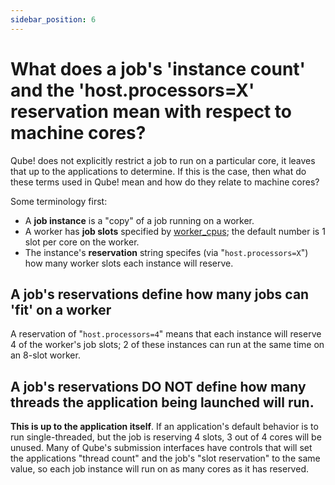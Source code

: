 ```yaml
---
sidebar_position: 6
---
```


# What does a job's 'instance count' and the 'host.processors=X' reservation mean with respect to machine cores?
Qube! does not explicitly restrict a job to run on a particular core, it leaves
that up to the applications to determine. If this is the case, then what do
these terms used in Qube! mean and how do they relate to machine cores?

Some terminology first:

  * A **job instance** is a "copy" of a job running on a worker.
  * A worker has **job slots** specified by [worker_cpus](/administrators-guide/configuration-parameter-reference/worker_cpus); the default number is 1 slot per core on the worker.
  * The instance's **reservation**  string specifes (via "`host.processors=X`") how many worker slots each instance will reserve.

## A job's reservations define how many jobs can 'fit' on a worker

A reservation of "`host.processors=4`" means that each instance will reserve 4
of the worker's job slots; 2 of these instances can run at the same time on an
8-slot worker.

## A job's reservations DO NOT define how many threads the application being launched will run.

**This is up to the application itself**.  If an application's default
behavior is to run single-threaded, but the job is reserving 4 slots, 3 out of
4 cores will be unused.  Many of Qube's submission interfaces have controls
that will set the applications "thread count" and the job's "slot reservation"
to the same value, so each job instance will run on as many cores as it has
reserved.

